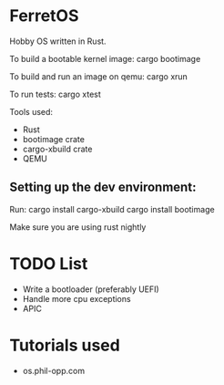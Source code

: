 # FerretOS
Hobby OS written in Rust.

To build a bootable kernel image:
cargo bootimage

To build and run an image on qemu:
cargo xrun

To run tests:
cargo xtest

Tools used:
- Rust
- bootimage crate
- cargo-xbuild crate
- QEMU

## Setting up the dev environment:
Run:
cargo install cargo-xbuild
cargo install bootimage

Make sure you are using rust nightly

# TODO List
- Write a bootloader (preferably UEFI)
- Handle more cpu exceptions
- APIC

# Tutorials used
 - os.phil-opp.com
